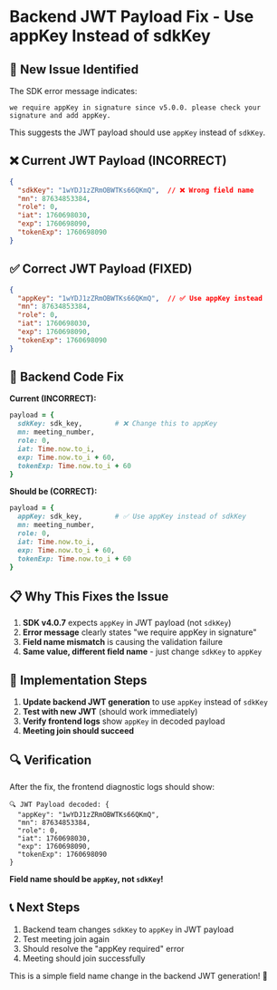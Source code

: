 # Backend JWT Payload Fix - Use appKey Instead of sdkKey

## 🚨 **New Issue Identified**

The SDK error message indicates:
```
we require appKey in signature since v5.0.0. please check your signature and add appKey.
```

This suggests the JWT payload should use `appKey` instead of `sdkKey`.

## ❌ **Current JWT Payload (INCORRECT)**
```json
{
  "sdkKey": "1wYDJ1zZRmOBWTKs66QKmQ",  // ❌ Wrong field name
  "mn": 87634853384,
  "role": 0,
  "iat": 1760698030,
  "exp": 1760698090,
  "tokenExp": 1760698090
}
```

## ✅ **Correct JWT Payload (FIXED)**
```json
{
  "appKey": "1wYDJ1zZRmOBWTKs66QKmQ",  // ✅ Use appKey instead
  "mn": 87634853384,
  "role": 0,
  "iat": 1760698030,
  "exp": 1760698090,
  "tokenExp": 1760698090
}
```

## 🔧 **Backend Code Fix**

**Current (INCORRECT):**
```ruby
payload = {
  sdkKey: sdk_key,        # ❌ Change this to appKey
  mn: meeting_number,
  role: 0,
  iat: Time.now.to_i,
  exp: Time.now.to_i + 60,
  tokenExp: Time.now.to_i + 60
}
```

**Should be (CORRECT):**
```ruby
payload = {
  appKey: sdk_key,        # ✅ Use appKey instead of sdkKey
  mn: meeting_number,
  role: 0,
  iat: Time.now.to_i,
  exp: Time.now.to_i + 60,
  tokenExp: Time.now.to_i + 60
}
```

## 📋 **Why This Fixes the Issue**

1. **SDK v4.0.7** expects `appKey` in JWT payload (not `sdkKey`)
2. **Error message** clearly states "we require appKey in signature"
3. **Field name mismatch** is causing the validation failure
4. **Same value, different field name** - just change `sdkKey` to `appKey`

## 🚀 **Implementation Steps**

1. **Update backend JWT generation** to use `appKey` instead of `sdkKey`
2. **Test with new JWT** (should work immediately)
3. **Verify frontend logs** show `appKey` in decoded payload
4. **Meeting join should succeed**

## 🔍 **Verification**

After the fix, the frontend diagnostic logs should show:
```
🔍 JWT Payload decoded: {
  "appKey": "1wYDJ1zZRmOBWTKs66QKmQ",
  "mn": 87634853384,
  "role": 0,
  "iat": 1760698030,
  "exp": 1760698090,
  "tokenExp": 1760698090
}
```

**Field name should be `appKey`, not `sdkKey`!**

## 📞 **Next Steps**

1. Backend team changes `sdkKey` to `appKey` in JWT payload
2. Test meeting join again
3. Should resolve the "appKey required" error
4. Meeting should join successfully

This is a simple field name change in the backend JWT generation! 🎉
